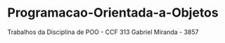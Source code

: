# Programacao-Orientada-a-Objetos
Trabalhos  da Disciplina de POO - CCF 313
Gabriel Miranda - 3857


